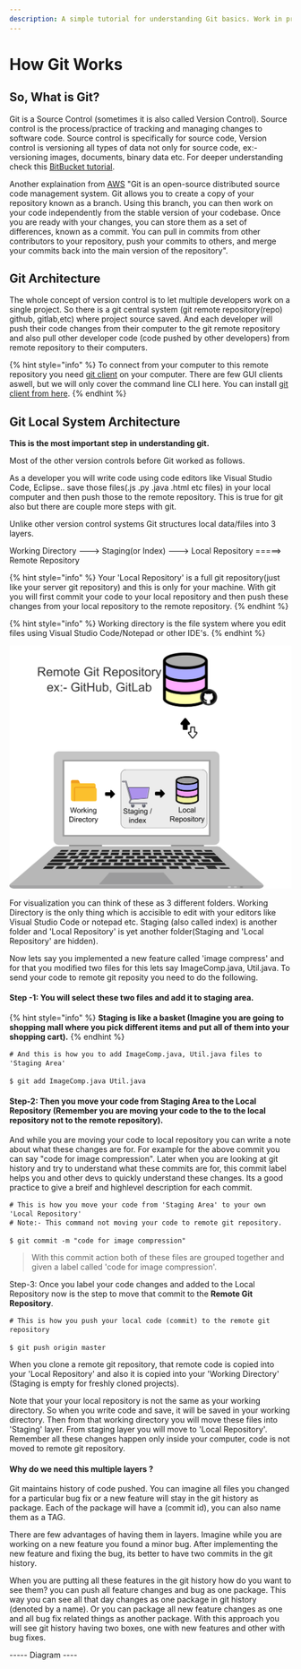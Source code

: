 ```yaml
---
description: A simple tutorial for understanding Git basics. Work in progress...
---
```


# How Git Works

## So, What is Git? 

Git is a Source Control \(sometimes it is also called Version Control\). Source control is the process/practice of tracking and managing changes to software code. Source control is specifically for source code, Version control is versioning all types of data not only for source code, ex:-  versioning images, documents, binary data etc. For deeper understanding check this [BitBucket tutorial](https://www.atlassian.com/git/tutorials/what-is-version-control).

Another explaination from [AWS](https://aws.amazon.com/devops/source-control/git/)  "Git is an open-source distributed source code management system. Git allows you to create a copy of your repository known as a branch. Using this branch, you can then work on your code independently from the stable version of your codebase. Once you are ready with your changes, you can store them as a set of differences, known as a commit. You can pull in commits from other contributors to your repository, push your commits to others, and merge your commits back into the main version of the repository".

## Git Architecture

The whole concept of version control is to let multiple developers work on a single project. So there is a git central system \(git remote repository\(repo\) github, gitlab,etc\) where project source saved. And each developer will push their code changes from their computer to the git remote repository and also pull other developer code \(code pushed by other developers\) from remote repository to their  computers.

{% hint style="info" %}
 To connect from your computer to this remote repository you need [git client](https://github.com/git-guides/install-git) on your computer. There are few GUI clients aswell, but we will only cover the command line CLI here. You can install [git client from here](https://github.com/git-guides/install-git).
{% endhint %}

## Git Local System Architecture

**This is the most important step in understanding git.**

Most of the other version controls before Git worked as follows.

As a developer you will write code using code editors like Visual Studio Code, Eclipse.. save those files\(.js .py .java .html etc files\)  in your local computer and then push those to the remote repository. This is true for git also but there are couple more steps with git.

Unlike other version control systems Git structures local data/files into 3 layers. 

Working Directory  ---&gt;    Staging\(or Index\)   ---&gt;   Local Repository  =====&gt; Remote Repository

{% hint style="info" %}
Your 'Local Repository' is a full git repository\(just like your server git repository\) and this is only for your machine. With git you will first commit your code to your local repository and then push these changes from your local repository to the remote repository.
{% endhint %}

{% hint style="info" %}
Working directory is the file system where you edit files using Visual Studio Code/Notepad or other IDE's.
{% endhint %}

![](.gitbook/assets/main-architecture4.png)



For visualization you can think of these as 3 different folders. Working Directory is the only thing which is accisible to edit with your editors like Visual Studio Code or notepad etc. Staging \(also called index\) is another folder and 'Local Repository' is yet another folder\(Staging and 'Local Repository' are hidden\).  

Now lets say you implemented a new feature called 'image compress' and for that you modified two files for this lets say ImageComp.java, Util.java. To send your code to remote git reposity you need to do the following. 

#### Step -1:  You will select these two files and add it to staging area. 

{% hint style="info" %}
**Staging is like a basket \(Imagine you are going to shopping mall where you pick different items and put all of them into your shopping cart\).** 
{% endhint %}

```
# And this is how you to add ImageComp.java, Util.java files to 'Staging Area'

$ git add ImageComp.java Util.java
```

#### Step-2:  Then you move your code from **Staging Area** to the **Local Repository** \(Remember you are moving your code to the to the local repository not to the remote repository\).

And while you are moving your code to local repository you can write a note about what these changes are for. For example for the above commit you can say "code for image compression". Later when you are looking at git history and try to understand what these commits are for, this commit label helps you and other devs to quickly understand these changes. Its a good practice to give a breif and highlevel description for each commit.

```text
# This is how you move your code from 'Staging Area' to your own 'Local Repository'
# Note:- This command not moving your code to remote git repository.

$ git commit -m "code for image compression"
```

> With this commit action both of these files are grouped together and given a label called 'code for image compression'.

Step-3: Once you label your code changes and added to the Local Repository now is the step to move that commit to the **Remote Git Repository**.

```text
# This is how you push your local code (commit) to the remote git repository

$ git push origin master
```

When you clone a remote git repository, that remote code is copied into your 'Local Repository' and also it is copied into your 'Working Directory' \(Staging is empty for freshly cloned projects\).

Note that your your local repository is not the same as your working directory. So when you write code and save, it will be saved in your working directory. Then from that working directory you will move these files into 'Staging' layer. From staging layer you will move to 'Local Repository'. Remember all these changes happen only inside your computer, code is not moved to remote git repository.

#### Why do we need this multiple layers ?

Git maintains history of code pushed. You can imagine all files you changed for a particular bug fix or a new feature will stay in the git history as package. Each of the package will have a \(commit id\), you can also name them as a TAG.

There are few advantages of having them in layers. Imagine while you are working on a new feature you found a minor bug. After implementing the new feature and fixing the bug, its better to have two commits in the git history.

 When you are putting all these features in the git history how do you want to see them? you can push all feature changes and bug as one package. This way you can see all that day changes as one package in git history \(denoted by a name\). Or you can package all new feature changes as one and all bug fix related things as another package. With this approach you will see git history having two boxes, one with new features and other with bug fixes.

----- Diagram ----







